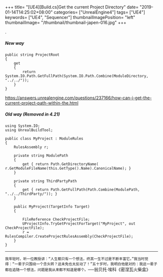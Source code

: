 +++
title= "[UE4][Build.cs]Get the current Project Directory"
date= "2019-01-14T14:25:02+08:00"
categories= ["UnrealEngine4"]
tags= ["UE4"]
keywords= ["UE4", "Sequencer"]
thumbnailImagePosition= "left"
thumbnailImage= "/thumbnail/thumbnail-japen-016.jpg"
+++

.

<!--more-->

##### New way


	public string ProjectRoot
	{
		get
		{
			return System.IO.Path.GetFullPath(System.IO.Path.Combine(ModuleDirectory, "../../"));
		}
	}

https://answers.unrealengine.com/questions/237166/how-can-i-get-the-current-project-path-within-the.html


##### Old way (Removed in 4.21)

	using System.IO;  
	using UnrealBuildTool;  
	  
	public class MyProject : ModuleRules  
	{  
		RulesAssembly r;  
	  
		private string ModulePath  
		{  
			get { return Path.GetDirectoryName( r.GetModuleFileName(this.GetType().Name).CanonicalName); }  
		}  
	  
		private string ThirdPartyPath  
		{  
			get { return Path.GetFullPath(Path.Combine(ModulePath, "../../ThirdParty/")); }  
		}  
	  
		public MyProject(TargetInfo Target)  
		{  
	  
			FileReference CheckProjectFile;  
			UProjectInfo.TryGetProjectForTarget("MyProject", out CheckProjectFile);  
			r = RulesCompiler.CreateProjectRulesAssembly(CheckProjectFile);  
		}  
	}

***
`我年轻时，听一位教授讲：“人生都只有一个想法，终其一生不过是不断丰富它。”我当时觉得：“一辈子只围绕一个念头转？这未免也太反动了！”五十岁时，我明白他是对的：我这一辈子都在追随一个想法，问题是我从来都不知道是哪个。`──翁贝托·埃科《密涅瓦火柴盒》